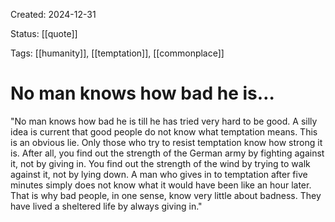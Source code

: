 Created: 2024-12-31

Status: [[quote]] 

Tags: [[humanity]], [[temptation]], [[commonplace]]

# No man knows how bad he is…

"No man knows how bad he is till he has tried very hard
to be good. A silly idea is current that good people do
not know what temptation means. This is an obvious lie.
Only those who try to resist temptation know how
strong it is. After all, you find out the strength of the
German army by fighting against it, not by giving in.
You find out the strength of the wind by trying to walk
against it, not by lying down. A man who gives in to
temptation after five minutes simply does not know
what it would have been like an hour later. That is why
bad people, in one sense, know very little about badness.
They have lived a sheltered life by always giving in."



